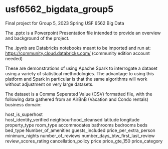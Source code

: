 # usf6562_bigdata_group5
Final project for Group 5, 2023 Spring USF 6562 Big Data

The .pptx is a Powerpoint Presentation file intended to provide an overview and background of the project.

The .ipynb are Databricks notebooks meant to be imported and run at: https://community.cloud.databricks.com/  (community edition account needed)

These are demonstrations of using Apache Spark to interrogate a dataset using a variety of statistical methodologies.  The advantage to using this platform and Spark in particular is that the same algorithms will work without adjustment on very large datasets.  

The dataset is a Comma Seperated Value (CSV) formatted file, with the following data gathered from an AirBnB (Vacation and Condo rentals) business domain:

host_is_superhost	
host_identity_verified
neighbourhood_cleansed
latitude
longitude
property_type
room_type	accommodates
bathrooms
bedrooms
beds
bed_type
Number_of_amenities
guests_included
price_per_extra_person
minimum_nights
number_of_reviews
number_days_btw_first_last_review
review_scores_rating
cancellation_policy
price
price_gte_150
price_category
